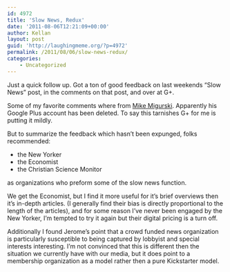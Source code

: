 ```yaml
---
id: 4972
title: 'Slow News, Redux'
date: '2011-08-06T12:21:09+00:00'
author: Kellan
layout: post
guid: 'http://laughingmeme.org/?p=4972'
permalink: /2011/08/06/slow-news-redux/
categories:
    - Uncategorized
---
```


Just a quick follow up. Got a ton of good feedback on last weekends “Slow News” post, in the comments on that post, and over at G+.

Some of my favorite comments where from [Mike Migurski](http://mike.teczno.com/). Apparently his Google Plus account has been deleted. To say this tarnishes G+ for me is putting it mildly.

But to summarize the feedback which hasn’t been expunged, folks recommended:

- the New Yorker
- the Economist
- the Christian Science Monitor

as organizations who preform some of the slow news function.

We get the Economist, but I find it more useful for it’s brief overviews then it’s in-depth articles. (I generally find their bias is directly proportional to the length of the articles), and for some reason I’ve never been engaged by the New Yorker, I’m tempted to try it again but their digital pricing is a turn off.

Additionally I found Jerome’s point that a crowd funded news organization is particularly susceptible to being captured by lobbyist and special interests interesting. I’m not convinced that this is different then the situation we currently have with our media, but it does point to a membership organization as a model rather then a pure Kickstarter model.